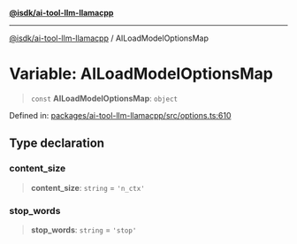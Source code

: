 [**@isdk/ai-tool-llm-llamacpp**](../README.md)

***

[@isdk/ai-tool-llm-llamacpp](../globals.md) / AILoadModelOptionsMap

# Variable: AILoadModelOptionsMap

> `const` **AILoadModelOptionsMap**: `object`

Defined in: [packages/ai-tool-llm-llamacpp/src/options.ts:610](https://github.com/isdk/ai-tool-llm-llamacpp.js/blob/474332917999cc9529d7dcbcd5079ae3a0f5177d/src/options.ts#L610)

## Type declaration

### content\_size

> **content\_size**: `string` = `'n_ctx'`

### stop\_words

> **stop\_words**: `string` = `'stop'`
